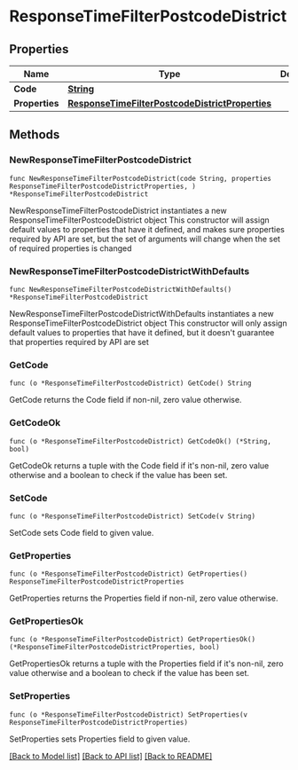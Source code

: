 # ResponseTimeFilterPostcodeDistrict

## Properties

Name | Type | Description | Notes
------------ | ------------- | ------------- | -------------
**Code** | [**String**](String.md) |  | 
**Properties** | [**ResponseTimeFilterPostcodeDistrictProperties**](ResponseTimeFilterPostcodeDistrictProperties.md) |  | 

## Methods

### NewResponseTimeFilterPostcodeDistrict

`func NewResponseTimeFilterPostcodeDistrict(code String, properties ResponseTimeFilterPostcodeDistrictProperties, ) *ResponseTimeFilterPostcodeDistrict`

NewResponseTimeFilterPostcodeDistrict instantiates a new ResponseTimeFilterPostcodeDistrict object
This constructor will assign default values to properties that have it defined,
and makes sure properties required by API are set, but the set of arguments
will change when the set of required properties is changed

### NewResponseTimeFilterPostcodeDistrictWithDefaults

`func NewResponseTimeFilterPostcodeDistrictWithDefaults() *ResponseTimeFilterPostcodeDistrict`

NewResponseTimeFilterPostcodeDistrictWithDefaults instantiates a new ResponseTimeFilterPostcodeDistrict object
This constructor will only assign default values to properties that have it defined,
but it doesn't guarantee that properties required by API are set

### GetCode

`func (o *ResponseTimeFilterPostcodeDistrict) GetCode() String`

GetCode returns the Code field if non-nil, zero value otherwise.

### GetCodeOk

`func (o *ResponseTimeFilterPostcodeDistrict) GetCodeOk() (*String, bool)`

GetCodeOk returns a tuple with the Code field if it's non-nil, zero value otherwise
and a boolean to check if the value has been set.

### SetCode

`func (o *ResponseTimeFilterPostcodeDistrict) SetCode(v String)`

SetCode sets Code field to given value.


### GetProperties

`func (o *ResponseTimeFilterPostcodeDistrict) GetProperties() ResponseTimeFilterPostcodeDistrictProperties`

GetProperties returns the Properties field if non-nil, zero value otherwise.

### GetPropertiesOk

`func (o *ResponseTimeFilterPostcodeDistrict) GetPropertiesOk() (*ResponseTimeFilterPostcodeDistrictProperties, bool)`

GetPropertiesOk returns a tuple with the Properties field if it's non-nil, zero value otherwise
and a boolean to check if the value has been set.

### SetProperties

`func (o *ResponseTimeFilterPostcodeDistrict) SetProperties(v ResponseTimeFilterPostcodeDistrictProperties)`

SetProperties sets Properties field to given value.



[[Back to Model list]](../README.md#documentation-for-models) [[Back to API list]](../README.md#documentation-for-api-endpoints) [[Back to README]](../README.md)


